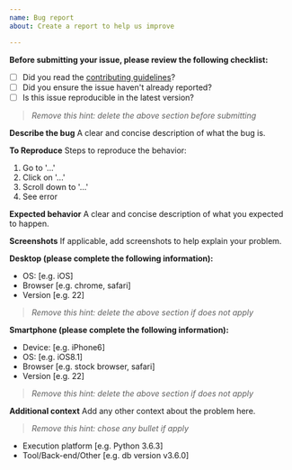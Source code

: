 ```yaml
---
name: Bug report
about: Create a report to help us improve

---
```


**Before submitting your issue, please review the following checklist:**

- [ ] Did you read the [contributing guidelines](./CONTRIBUTING.md)?
- [ ] Did you ensure the issue haven't already reported?
- [ ] Is this issue reproducible in the latest version?

> *Remove this hint: delete the above section before submitting*

**Describe the bug**
A clear and concise description of what the bug is.

**To Reproduce**
Steps to reproduce the behavior:
1. Go to '...'
2. Click on '...'
3. Scroll down to '...'
4. See error

**Expected behavior**
A clear and concise description of what you expected to happen.

**Screenshots**
If applicable, add screenshots to help explain your problem.

**Desktop (please complete the following information):**
 - OS: [e.g. iOS]
 - Browser [e.g. chrome, safari]
 - Version [e.g. 22]

> *Remove this hint: delete the above section if does not apply*

**Smartphone (please complete the following information):**
 - Device: [e.g. iPhone6]
 - OS: [e.g. iOS8.1]
 - Browser [e.g. stock browser, safari]
 - Version [e.g. 22]

> *Remove this hint: delete the above section if does not apply*

**Additional context**
Add any other context about the problem here.

> *Remove this hint: chose any bullet if apply*

- Execution platform [e.g. Python 3.6.3]
- Tool/Back-end/Other [e.g. db version v3.6.0]
